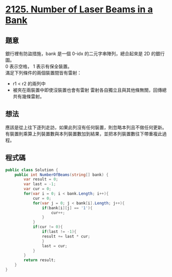 # [2125. Number of Laser Beams in a Bank](https://leetcode.com/problems/number-of-laser-beams-in-a-bank/?envType=daily-question&envId=2024-01-03)

## 題意

銀行裡有防盜措施，bank 是一個 0-idx 的二元字串陣列，總合起來是 2D 的銀行圖。  
0 表示空格， 1 表示有保全裝置。  
滿足下列條件的兩個裝置間皆有雷射：

- r1 < r2 的兩列中
- 被夾在兩裝置中即使沒裝置也會有雷射
  雷射各自獨立且與其他條無關，回傳總共有幾條雷射。

## 想法

應該是從上往下逐列走訪，如果此列沒有任何裝置，則忽略本列且不做任何更新。  
有裝置則乘算上列裝置數與本列裝置數加到結果，並把本列裝置數往下帶重複此過程。

## 程式碼

```csharp
public class Solution {
    public int NumberOfBeams(string[] bank) {
        var result = 0;
        var last = -1;
        var cur = 0;
        for(var i = 0; i < bank.Length; i++){
            cur = 0;
            for(var j = 0; j < bank[i].Length; j++){
                if(bank[i][j] == '1'){
                    cur++;
                }
            }
            if(cur != 0){
                if(last != -1){
                result += last * cur;
                }
                last = cur;
            }
        }
        return result;
    }
}
```

